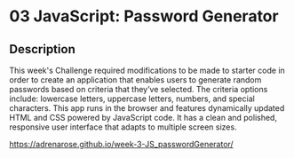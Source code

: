 # 03 JavaScript: Password Generator

## Description

This week's Challenge required modifications to be made to starter code in order to create an application that enables users to generate random passwords based on criteria that they’ve selected. The criteria options include: lowercase letters, uppercase letters, numbers, and special characters. This app runs in the browser and features dynamically updated HTML and CSS powered by JavaScript code. It has a clean and polished, responsive user interface that adapts to multiple screen sizes.

https://adrenarose.github.io/week-3-JS_passwordGenerator/
